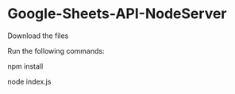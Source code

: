 # Google-Sheets-API-NodeServer

Download the files

Run the following commands:

npm install

node index.js
